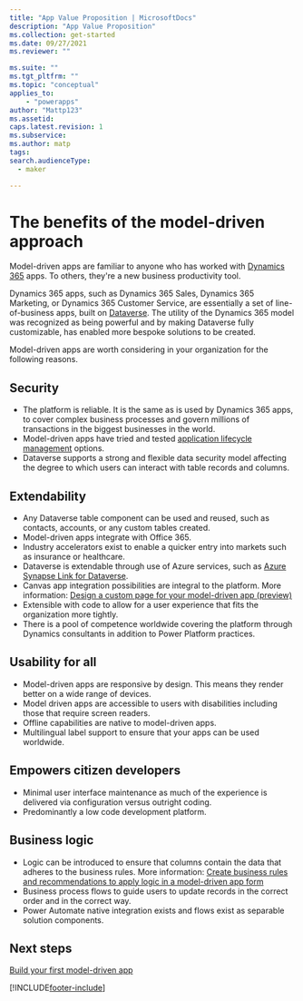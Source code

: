 ```yaml
---
title: "App Value Proposition | MicrosoftDocs"
description: "App Value Proposition"
ms.collection: get-started
ms.date: 09/27/2021
ms.reviewer: ""

ms.suite: ""
ms.tgt_pltfrm: ""
ms.topic: "conceptual"
applies_to: 
    - "powerapps"
author: "Mattp123"
ms.assetid: 
caps.latest.revision: 1
ms.subservice: 
ms.author: matp
tags: 
search.audienceType: 
  - maker

---
```

# The benefits of the model-driven approach

Model-driven apps are familiar to anyone who has worked with [Dynamics 365](model-driven-app-glossary.md#dynamics-365) apps. To others, they're a new business productivity tool.

Dynamics 365 apps, such as Dynamics 365 Sales, Dynamics 365 Marketing, or Dynamics 365 Customer Service, are essentially a set of line-of-business apps, built on [Dataverse](model-driven-app-glossary.md#dataverse). The utility of the Dynamics 365 model was recognized as being powerful and by making Dataverse fully customizable, has enabled more bespoke solutions to be created.

Model-driven apps are worth considering in your organization for the following reasons.

## Security

- The platform is reliable. It is the same as is used by Dynamics 365 apps, to cover complex business processes and govern millions of transactions in the biggest businesses in the world.
- Model-driven apps have tried and tested [application lifecycle management](model-driven-app-glossary.md#application-lifecycle-management) options.
- Dataverse supports a strong and flexible data security model affecting the degree to which users can interact with table records and columns.

## Extendability

- Any Dataverse table component can be used and reused, such as contacts, accounts, or any custom tables created.
- Model-driven apps integrate with Office 365.
- Industry accelerators exist to enable a quicker entry into markets such as insurance or healthcare.
- Dataverse is extendable through use of Azure services, such as [Azure Synapse Link for Dataverse](../data-platform/export-to-data-lake.md).
- Canvas app integration possibilities are integral to the platform. More information: [Design a custom page for your model-driven app (preview)](design-page-for-model-app.md)
- Extensible with code to allow for a user experience that fits the organization more tightly.
- There is a pool of competence worldwide covering the platform through Dynamics consultants in addition to Power Platform practices.

## Usability for all

- Model-driven apps are responsive by design. This means they render better on a wide range of devices.
- Model driven apps are accessible to users with disabilities including those that require screen readers.
- Offline capabilities are native to model-driven apps.
- Multilingual label support to ensure that your apps can be used worldwide.

## Empowers citizen developers

- Minimal user interface maintenance as much of the experience is delivered via configuration versus outright coding.
- Predominantly a low code development platform.

## Business logic

- Logic can be introduced to ensure that columns contain the data that adheres to the business rules. More information: [Create business rules and recommendations to apply logic in a model-driven app form](create-business-rules-recommendations-apply-logic-form.md)
- Business process flows to guide users to update records in the correct order and in the correct way.
- Power Automate native integration exists and flows exist as separable solution components.

## Next steps

[Build your first model-driven app](build-first-model-driven-app.md)

[!INCLUDE[footer-include](../../includes/footer-banner.md)]
